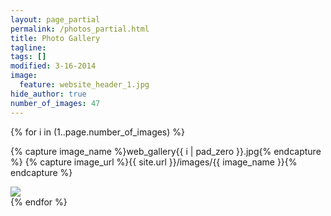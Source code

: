 ```yaml
---
layout: page_partial
permalink: /photos_partial.html
title: Photo Gallery
tagline: 
tags: []
modified: 3-16-2014
image:
  feature: website_header_1.jpg
hide_author: true
number_of_images: 47
---
```


<div class="photo-gallery">


{% for i in (1..page.number_of_images) %}

  {% capture image_name %}web_gallery{{ i | pad_zero }}.jpg{% endcapture %}
  {% capture image_url %}{{ site.url }}/images/{{ image_name }}{% endcapture %}

  <div class="image-wrapper">
  <a href="{{ image_url }}"><img src="{{ image_url }}" class="clearfix"></a>  
  </div>
{% endfor %}

</div>